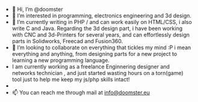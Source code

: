 - 👋 Hi, I’m @doomster
- 👀 I’m interested in programming, electronics engineering and 3d design.
- 🌱 I’m currently writing in PHP / and can work easily on HTML/CSS, i also write C and Java. Regarding the 3d design part, i have been working with CNC and 3d-Printers for several years, and can effortlessly design parts in Solidworks, Freecad and Fusion360.
- 💞️ I’m looking to collaborate on everything that tickles my mind :P i mean everything and anything, from designing parts for a new project to learning a new programming  language. 
-  I am currently working as a freelance Enginnering designer and networks technician , and just started wasting hours on a torn(game) tool just to help me keep my js/php skills intact!
-  
- 📫 You can reach me through mail at info@doomster.eu

<!---
doomster/doomster is a ✨ special ✨ repository because its `README.md` (this file) appears on your GitHub profile.
You can click the Preview link to take a look at your changes.
--->
